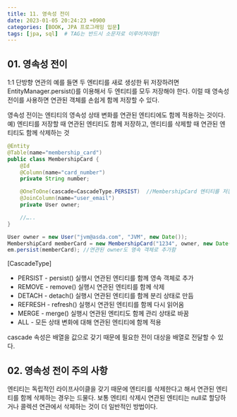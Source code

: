 ```yaml
---
title: 11. 영속성 전이
date: 2023-01-05 20:24:23 +0900
categories: [BOOK, JPA 프로그래밍 입문]
tags: [jpa, sql]  # TAG는 반드시 소문자로 이루어져야함!
---
```


## 01. 영속성 전이
1:1 단방향 연관의 예를 들면 두 엔티티를 새로 생성한 뒤 저장하려면 EntityManager.persist()를 이용해서 두 엔티티를 모두 저장해야 한다. 이럴 때 영속성 전이를 사용하면 연관된 객체를 손쉽게 함께 저장할 수 있다.

영속성 전이는 엔티티의 영속성 상태 변화를 연관된 엔티티에도 함께 적용하는 것이다. 예) 엔티티를 저장할 때 연관된 엔티티도 함께 저장하고, 엔티티를 삭제할 때 연관된 엔티티도 함께 삭제하는 것

```java
@Entity
@Table(name="membership_card")
public class MembershipCard {
    @Id
    @Column(name="card_number")
    private String number;

    @OneToOne(cascade=CascadeType.PERSIST)  //MembershipCard 엔티티를 저장할 때 연관된 owner도 함께 저장한다.
    @JoinColumn(name="user_email")
    private User owner;

    //…..
}

User owner = new User("jvm@asda.com", "JVM", new Date());
MembershipCard memberCard = new MembershipCard("1234", owner, new Date());
em.persist(memberCard); //연관된 owner도 영속 객체로 추가함
```

[CascadeType]
* PERSIST - persist() 실행시 연관된 엔티티를 함께 영속 객체로 추가
* REMOVE - remove() 실행시 연관된 엔티티를 함께 삭제
* DETACH - detach() 실행시 연관된 엔티티를 함께 분리 상태로 만듬
* REFRESH - refresh() 실행시 연관된 엔티티를 함께 다시 읽어옴
* MERGE - merge() 실행시 연관된 엔티티도 함께 관리 상태로 바꿈
* ALL - 모든 상태 변화에 대해 연관된 엔티티에 함께 적용

cascade 속성은 배열을 값으로 갖기 때문에 필요한 전이 대상을 배열로 전달할 수 있다.

## 02. 영속성 전이 주의 사항
엔티티는 독립적인 라이프사이클을 갖기 때문에 엔티티를 삭제한다고 해서 연관된 엔티티를 함께 삭제하는 경우는 드물다. 보통 엔티티 삭제시 연관된 엔티티는 null로 할당하거나 콜렉션 연관에서 삭제하는 것이 더 일반적인 방법이다.
